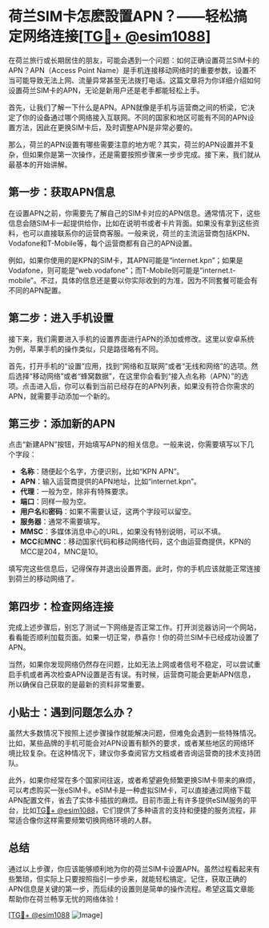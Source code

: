 # 荷兰SIM卡怎麽設置APN？——轻松搞定网络连接[[TG💪+ @esim1088](https://t.me/s/esim1088)]

在荷兰旅行或长期居住的朋友，可能会遇到一个问题：如何正确设置荷兰SIM卡的APN？APN（Access Point Name）是手机连接移动网络时的重要参数，设置不当可能导致无法上网、流量异常甚至无法拨打电话。这篇文章将为你详细介绍如何设置荷兰SIM卡的APN，无论是新用户还是老手都能轻松上手。

首先，让我们了解一下什么是APN。APN就像是手机与运营商之间的桥梁，它决定了你的设备通过哪个网络接入互联网。不同的国家和地区可能有不同的APN设置方法，因此在更换SIM卡后，及时调整APN是非常必要的。

那么，荷兰的APN设置有哪些需要注意的地方呢？其实，荷兰的APN设置并不复杂，但如果你是第一次操作，还是需要按照步骤来一步步完成。接下来，我们就从最基本的开始讲解。

## 第一步：获取APN信息

在设置APN之前，你需要先了解自己的SIM卡对应的APN信息。通常情况下，这些信息会随SIM卡一起提供给你，比如在说明书或者卡片背面。如果没有拿到这些资料，也可以直接联系你的运营商客服。一般来说，荷兰的主流运营商包括KPN、Vodafone和T-Mobile等，每个运营商都有自己的APN设置。

例如，如果你使用的是KPN的SIM卡，其APN可能是“internet.kpn”；如果是Vodafone，则可能是“web.vodafone”；而T-Mobile则可能是“internet.t-mobile”。不过，具体的信息还是要以你实际收到的为准，因为不同套餐可能会有不同的APN配置。

## 第二步：进入手机设置

接下来，我们需要进入手机的设置界面进行APN的添加或修改。这里以安卓系统为例，苹果手机的操作类似，只是路径略有不同。

首先，打开手机的“设置”应用，找到“网络和互联网”或者“无线和网络”的选项。然后选择“移动网络”或者“蜂窝数据”，在这里你会看到“接入点名称（APN）”的选项。点击进入后，你可以看到当前已经存在的APN列表，如果没有符合你需求的APN，就需要手动添加一个新的。

## 第三步：添加新的APN

点击“新建APN”按钮，开始填写APN的相关信息。一般来说，你需要填写以下几个字段：

- **名称**：随便起个名字，方便识别，比如“KPN APN”。
- **APN**：输入运营商提供的APN地址，比如“internet.kpn”。
- **代理**：一般为空，除非有特殊要求。
- **端口**：同样一般为空。
- **用户名**和**密码**：如果不需要认证，这两个字段可以留空。
- **服务器**：通常不需要填写。
- **MMSC**：多媒体消息中心的URL，如果没有特别说明，可以不填。
- **MCC**和**MNC**：移动国家代码和移动网络代码，这个由运营商提供，KPN的MCC是204，MNC是10。

填写完这些信息后，记得保存并退出设置界面。此时，你的手机应该就能正常连接到荷兰的移动网络了。

## 第四步：检查网络连接

完成上述步骤后，别忘了测试一下网络是否正常工作。打开浏览器访问一个网站，看看能否顺利加载页面。如果一切正常，恭喜你！你的荷兰SIM卡已经成功设置了APN。

当然，如果你发现网络仍然存在问题，比如无法上网或者信号不稳定，可以尝试重启手机或者再次检查APN设置是否有误。有时候，运营商可能会更新APN信息，所以确保自己获取的是最新的资料非常重要。

## 小贴士：遇到问题怎么办？

虽然大多数情况下按照上述步骤操作就能解决问题，但难免会遇到一些特殊情况。比如，某些品牌的手机可能会对APN设置有额外的要求，或者某些地区的网络环境比较复杂。在这种情况下，建议你多查阅官方文档或者咨询运营商的技术支持团队。

此外，如果你经常在多个国家间往返，或者希望避免频繁更换SIM卡带来的麻烦，可以考虑购买一张eSIM卡。eSIM卡是一种虚拟SIM卡，可以直接通过网络下载APN配置文件，省去了实体卡插拔的麻烦。目前市面上有许多提供eSIM服务的平台，比如[TG💪+ @esim1088](https://t.me/s/esim1088)，它们提供了多种语言的支持和便捷的服务流程，非常适合像你这样需要频繁切换网络环境的人群。

## 总结

通过以上步骤，你应该能够顺利地为你的荷兰SIM卡设置APN。虽然过程看起来有些繁琐，但实际上只要按照指引一步步来，就能轻松搞定。记住，获取正确的APN信息是关键的第一步，而后续的设置则是简单的操作流程。希望这篇文章能帮助你在荷兰畅享无忧的网络体验！

[[TG💪+ @esim1088](https://t.me/s/esim1088) ![Image](https://i.postimg.cc/4NQfJmqS/Snipaste-2025-05-13-00-14-12.png)]